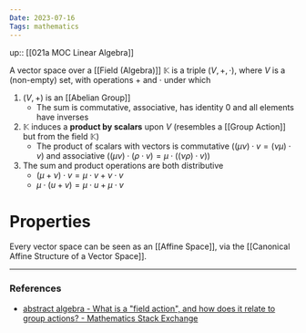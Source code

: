 ```yaml
---
Date: 2023-07-16
Tags: mathematics
---
```

up:: [[021a MOC Linear Algebra]]

A vector space over a [[Field (Algebra)]] $\mathbb{K}$ is a triple $(V, +, \cdot)$, where $V$ is a (non-empty) set, with operations $+$ and $\cdot$ under which
1. $(V, +)$ is an [[Abelian Group]]
	- The sum is commutative, associative, has identity $0$ and all elements have inverses
2. $\mathbb{K}$ induces a **product by scalars** upon $V$ (resembles a [[Group Action]] but from the field $\mathbb{K}$)
	- The product of scalars with vectors is commutative ($(\mu \nu) \cdot v = (\nu \mu) \cdot v$) and associative ($(\mu\nu) \cdot (\rho \cdot v) = \mu \cdot ((\nu \rho) \cdot v)$)
3. The sum and product operations are both distributive
	- $(\mu + \nu) \cdot v = \mu \cdot v + \nu \cdot v$
	- $\mu \cdot (u + v) = \mu \cdot u + \mu \cdot v$

# Properties
Every vector space can be seen as an [[Affine Space]], via the [[Canonical Affine Structure of  a Vector Space]].

---
### References
- [abstract algebra - What is a "field action", and how does it relate to group actions? - Mathematics Stack Exchange](https://math.stackexchange.com/questions/4655709/what-is-a-field-action-and-how-does-it-relate-to-group-actions)